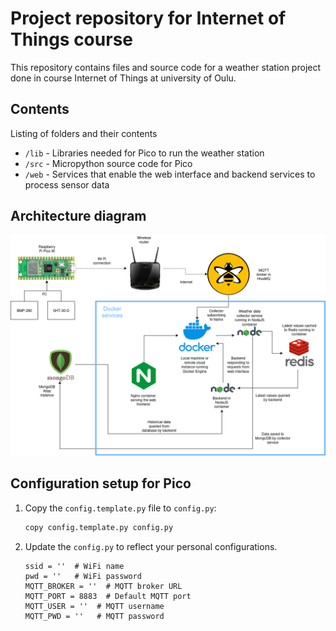 # Project repository for Internet of Things course

This repository contains files and source code for a weather station project done in course Internet of Things at university of Oulu.

## Contents

Listing of folders and their contents

- `/lib` - Libraries needed for Pico to run the weather station
- `/src` - Micropython source code for Pico
- `/web` - Services that enable the web interface and backend services to process sensor data

## Architecture diagram

![Architecture diagram](./img/iot-architecture.drawio.png)

## Configuration setup for Pico

1. Copy the `config.template.py` file to `config.py`:
   ```bash
   copy config.template.py config.py
2. Update the `config.py` to reflect your personal configurations. 

    ```plaintext
    ssid = ''  # WiFi name
    pwd = ''   # WiFi password
    MQTT_BROKER = ''  # MQTT broker URL
    MQTT_PORT = 8883  # Default MQTT port
    MQTT_USER = ''  # MQTT username
    MQTT_PWD = ''   # MQTT password
